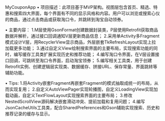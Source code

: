 
MyCouponApp
• 项目描述：此项目基于MVP架构。视图层包含首页、精选、特惠和搜索四大界面，每个界面有不同的显示风格和内容。用户可以浏览或搜索心仪的商品，通过点击商品或获取淘口令，并跳转到淘宝自动领券。

• 主要内容：
1.M层使用GsonFormat创建数据封装类，P层使用Retrofit获取商品数据并解析，通过接口回调通知V层更新商品信息； 
2.采用单Activity多Fragment模式设计V层，用RecyclerView显示商品，外层嵌套TkRefreshLayout实现上拉加载更多功能； 
3.通过自定义View绘制搜索界面的主要布局，实现搜索功能的同时，编写缓存工具类扩展实现历史和推荐功能； 
4.编写淘口令界面，在V层设置接口回调，可跳转至淘口令界面，启动淘宝领券；
5.编写相关工具类，用于创建Retrofit实例、创建逻辑层实现类、数据缓存、拼接URL、保存常量、界面跳转等辅助功能。

• Tips: 
1.将Activity嵌套Fragment再嵌套Fragment的模式抽取成统一的布局，从而实现复用； 
2.自定义AutoViewPager实现轮播图，自定义LoadingView实现加载动画，自定义TextFlowLayout实现搜索界面的主要布局； 
3.修改NestedScrollView源码解决嵌套滑动冲突、提前加载和复用问题； 
4.编写JsonCacheUtils工具类，配合SharedPreferences和Gson辅助实现搜索、历史和推荐记录的缓存与显示。
